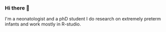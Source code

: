 ### Hi there 👋

I'm a neonatologist and a phD student I do research on extremely preterm infants and work mostly in R-studio. 
